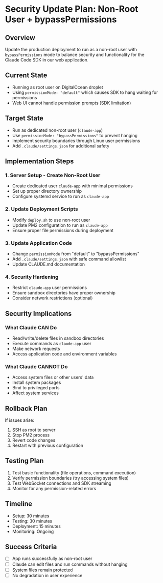 # Security Update Plan: Non-Root User + bypassPermissions

## Overview
Update the production deployment to run as a non-root user with `bypassPermissions` mode to balance security and functionality for the Claude Code SDK in our web application.

## Current State
- Running as root user on DigitalOcean droplet
- Using `permissionMode: "default"` which causes SDK to hang waiting for permissions
- Web UI cannot handle permission prompts (SDK limitation)

## Target State
- Run as dedicated non-root user (`claude-app`)
- Use `permissionMode: "bypassPermissions"` to prevent hanging
- Implement security boundaries through Linux user permissions
- Add `.claude/settings.json` for additional safety

## Implementation Steps

### 1. Server Setup - Create Non-Root User
- Create dedicated user `claude-app` with minimal permissions
- Set up proper directory ownership
- Configure systemd service to run as `claude-app`

### 2. Update Deployment Scripts
- Modify `deploy.sh` to use non-root user
- Update PM2 configuration to run as `claude-app`
- Ensure proper file permissions during deployment

### 3. Update Application Code
- Change `permissionMode` from "default" to "bypassPermissions"
- Add `.claude/settings.json` with safe command allowlist
- Update CLAUDE.md documentation

### 4. Security Hardening
- Restrict `claude-app` user permissions
- Ensure sandbox directories have proper ownership
- Consider network restrictions (optional)

## Security Implications

### What Claude CAN Do
- Read/write/delete files in sandbox directories
- Execute commands as `claude-app` user
- Make network requests
- Access application code and environment variables

### What Claude CANNOT Do
- Access system files or other users' data
- Install system packages
- Bind to privileged ports
- Affect system services

## Rollback Plan
If issues arise:
1. SSH as root to server
2. Stop PM2 process
3. Revert code changes
4. Restart with previous configuration

## Testing Plan
1. Test basic functionality (file operations, command execution)
2. Verify permission boundaries (try accessing system files)
3. Test WebSocket connections and SDK streaming
4. Monitor for any permission-related errors

## Timeline
- Setup: 30 minutes
- Testing: 30 minutes
- Deployment: 15 minutes
- Monitoring: Ongoing

## Success Criteria
- [ ] App runs successfully as non-root user
- [ ] Claude can edit files and run commands without hanging
- [ ] System files remain protected
- [ ] No degradation in user experience